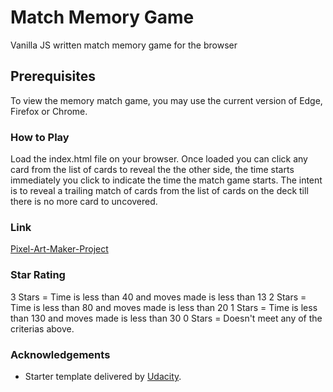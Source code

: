 # Match Memory Game

Vanilla JS written match memory game for the browser

## Prerequisites

To view the memory match game, you may use the current version of Edge, Firefox or Chrome.


### How to Play

Load the index.html file on your browser. Once loaded you can click any card from the list of cards to reveal the the other side, the time starts immediately you click to indicate the time the match game starts. The intent is to reveal a trailing match of cards from the list of cards on the deck till there is no more card to uncovered.
 

### Link

[Pixel-Art-Maker-Project](https://github.com/stephendoyin/fend-project-memory-game/)


### Star Rating

3 Stars = Time is less than 40 and moves made is less than 13
2 Stars = Time is less than 80 and moves made is less than 20 
1 Stars = Time is less than 130 and moves made is less than 30
0 Stars = Doesn't meet any of the criterias above.


### Acknowledgements

* Starter template delivered by [Udacity](https://www.udacity.com/).
 
